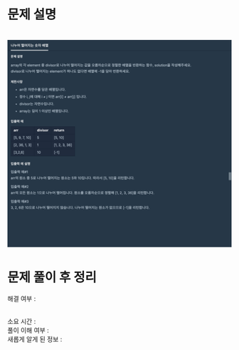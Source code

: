 <h1>문제 설명<h1>
<img src="/images_problem/나누어 떨어지는 숫자 배열.png">

<h1>문제 풀이 후 정리</h1>

해결 여부 :

<br/>
소요 시간 :

<br/>
풀이 이해 여부 :

<br/>
새롭게 알게 된 정보 :
